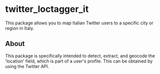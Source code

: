 # twitter_loctagger_it
 This package allows you to map Italian Twitter users to a specific city or region in Italy.
 
 ## About
 This package is specifically intended to detect, extract, and geocode the 'location' field, which is part of a user's profile. This can be obtained by using the Twitter API.
